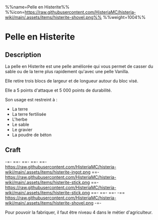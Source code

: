 %%name=Pelle en Histerite%%
%%icon=https://raw.githubusercontent.com/HisteriaMC/histeria-wiki/main/.assets/items/histerite-shovel.png%%
%%weight=1004%%

# Pelle en Histerite 

## Description
La pelle en Histerite est une pelle améliorée qui vous permet de casser du sable ou de la terre plus rapidement qu'avec une pelle Vanilla.

Elle retire trois blocs de largeur et de longueur autour du bloc visé.

Elle a 5 points d'attaque et 5 000 points de durabilité.

Son usage est restreint à :

+ La terre
+ La terre fertilisée
+ L'herbe
+ Le sable
+ Le gravier
+ La poudre de béton

## Craft
-=-
 ==- 
 ==- 
 ==- 
 ==- https://raw.githubusercontent.com/HisteriaMC/histeria-wiki/main/.assets/items/histerite-ingot.png
 ==- https://raw.githubusercontent.com/HisteriaMC/histeria-wiki/main/.assets/items/histerite-stick.png
 ==- https://raw.githubusercontent.com/HisteriaMC/histeria-wiki/main/.assets/items/histerite-stick.png
 ==- 
 ==- 
 ==- 
 -== https://raw.githubusercontent.com/HisteriaMC/histeria-wiki/main/.assets/items/histerite-shovel.png
-=-

Pour pouvoir la fabriquer, il faut être niveau 4 dans le métier d'agriculteur.

